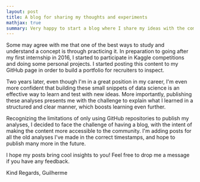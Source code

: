 ```yaml
---
layout: post
title: A blog for sharing my thoughts and experiments
mathjax: true
summary: Very happy to start a blog where I share my ideas with the community
---
```


Some may agree with me that one of the best ways to study and understand a concept is through practicing it. In preparation to going after my first internship in 2016, I started to participate in Kaggle competitions and doing some personal projects. I started posting this content to my GitHub page in order to build a portfolio for recruiters to inspect.

Two years later, even though I'm in a great position in my career, I'm even more confident that building these small snippets of data science is an effective way to learn and test with new ideas. More importantly, publishing these analyses presents me with the challenge to explain what I learned in a structured and clear manner, which boosts learning even further.

Recognizing the limitations of only using GitHub repositories to publish my analyses, I decided to face the challenge of having a blog, with the intent of making the content more accessible to the community. I'm adding posts for all the old analyses I've made in the correct timestamps, and hope to publish many more in the future.

I hope my posts bring cool insights to you! Feel free to drop me a message if you have any feedback.

Kind Regards,
Guilherme
